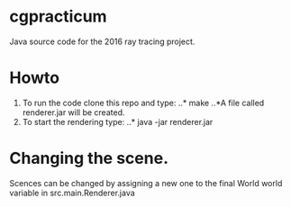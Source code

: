# cgpracticum
Java source code for the 2016 ray tracing project.

# Howto
1. To run the code clone this repo and type:
..* make
..*A file called renderer.jar will be created.
2. To start the rendering type:
..* java -jar renderer.jar

# Changing the scene.
Scences can be changed by assigning a new one to the 
final World world variable in src.main.Renderer.java


